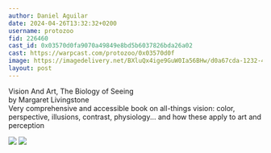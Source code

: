```yaml
---
author: Daniel Aguilar 
date: 2024-04-26T13:32:32+0200
username: protozoo
fid: 226460
cast_id: 0x03570d0fa9070a49849e8bd5b6037826bda26a02
cast: https://warpcast.com/protozoo/0x03570d0f
image: https://imagedelivery.net/BXluQx4ige9GuW0Ia56BHw/d0a67cda-1232-4c32-26f0-4bdbd3ab4600/original
layout: post
---
```

Vision And Art, The Biology of Seeing  
by Margaret Livingstone  
Very comprehensive and accessible book on all-things vision: color, perspective, illusions, contrast, physiology... and how these apply to art and perception  

![](https://imagedelivery.net/BXluQx4ige9GuW0Ia56BHw/d0a67cda-1232-4c32-26f0-4bdbd3ab4600/original)
![](https://imagedelivery.net/BXluQx4ige9GuW0Ia56BHw/aa555240-e12d-4818-c290-d0d8d5eb6200/original)